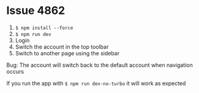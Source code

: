 # Issue 4862

1. `$ npm install --force`
1. `$ npm run dev`
1. Login
1. Switch the account in the top toolbar
1. Switch to another page using the sidebar

Bug: The account will switch back to the default account when navigation occurs

If you run the app with `$ npm run dev-no-turbo` it will work as expected
